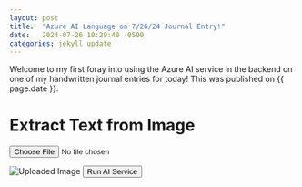 ```yaml
---
layout: post
title:  "Azure AI Language on 7/26/24 Journal Entry!"
date:   2024-07-26 10:29:40 -0500
categories: jekyll update
---
```


Welcome to my first foray into using the Azure AI service in the backend on one of my handwritten journal entries for today! This was published on {{ page.date }}.

<h1>Extract Text from Image</h1>
<form id="uploadForm">
    <input type="file" id="imageInput" name="image">
</form>
<img id="uploadedImage" alt="Uploaded Image">
<button id="runAIButton">Run AI Service</button>
<div id="result"></div>

<script>
    document.getElementById('imageInput').addEventListener('change', function(event) {
        const imageInput = event.target.files[0];
        const reader = new FileReader();
        
        reader.onload = function(e) {
            const uploadedImage = document.getElementById('uploadedImage');
            uploadedImage.src = e.target.result;
            uploadedImage.style.display = 'block';
            document.getElementById('runAIButton').style.display = 'block';
        }
        
        reader.readAsDataURL(imageInput);
    });

    document.getElementById('runAIButton').addEventListener('click', async function(event) {
        const imageInput = document.getElementById('imageInput').files[0];
        const formData = new FormData();
        formData.append('image', imageInput);

        console.log("Running AI service...");  // Log AI service start

        try {
            const response = await fetch('http://localhost:5000/extract-text', {
                method: 'POST',
                body: formData
            });

            if (!response.ok) {
                throw new Error(`HTTP error! status: ${response.status}`);
            }

            const result = await response.json();
            console.log("Extracted Text:", result.text);  // Log the extracted text

            document.getElementById('result').innerText = result.text;
        } catch (error) {
            console.error("There was an error with the request:", error);
            document.getElementById('result').innerText = "Error extracting text. Please try again.";
        }
    });
</script>